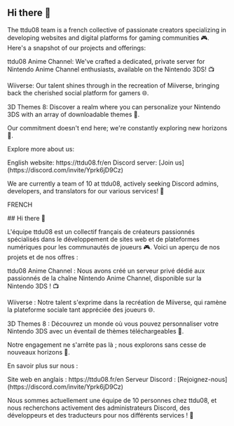 ## Hi there 👋



The ttdu08 team is a french collective of passionate creators specializing in developing websites and digital platforms for gaming communities 🎮. Here's a snapshot of our projects and offerings:

<p>ttdu08 Anime Channel: We've crafted a dedicated, private server for Nintendo Anime Channel enthusiasts, available on the Nintendo 3DS! 📺</p>
<p>Wiiverse: Our talent shines through in the recreation of Miiverse, bringing back the cherished social platform for gamers 🌐.</p>
<p>3D Themes 8: Discover a realm where you can personalize your Nintendo 3DS with an array of downloadable themes 🎨.</p>
<p>Our commitment doesn't end here; we're constantly exploring new horizons 🚀.</p>
<p></p>
Explore more about us:
<p></p>
English website: https://ttdu08.fr/en
Discord server: [Join us](https://discord.com/invite/Yprk6jD9Cz)
<p>We are currently a team of 10 at ttdu08, actively seeking Discord admins, developers, and translators for our various services! 🤝</p>
<p></p>
FRENCH
<p></p>
## Hi there 👋



<p>L'équipe ttdu08 est un collectif français de créateurs passionnés spécialisés dans le développement de sites web et de plateformes numériques pour les communautés de joueurs 🎮. Voici un aperçu de nos projets et de nos offres :</p>

<p>ttdu08 Anime Channel : Nous avons créé un serveur privé dédié aux passionnés de la chaîne Nintendo Anime Channel, disponible sur la Nintendo 3DS ! 📺</p>
<p>Wiiverse : Notre talent s'exprime dans la recréation de Miiverse, qui ramène la plateforme sociale tant appréciée des joueurs 🌐.</p>
<p>3D Themes 8 : Découvrez un monde où vous pouvez personnaliser votre Nintendo 3DS avec un éventail de thèmes téléchargeables 🎨.</p>
<p>Notre engagement ne s'arrête pas là ; nous explorons sans cesse de nouveaux horizons 🚀.</p>
<p></p>
<p>En savoir plus sur nous :</p>
<p></p>
Site web en anglais : https://ttdu08.fr/en
Serveur Discord : [Rejoignez-nous](https://discord.com/invite/Yprk6jD9Cz)
<p>Nous sommes actuellement une équipe de 10 personnes chez ttdu08, et nous recherchons activement des administrateurs Discord, des développeurs et des traducteurs pour nos différents services ! 🤝</p>


